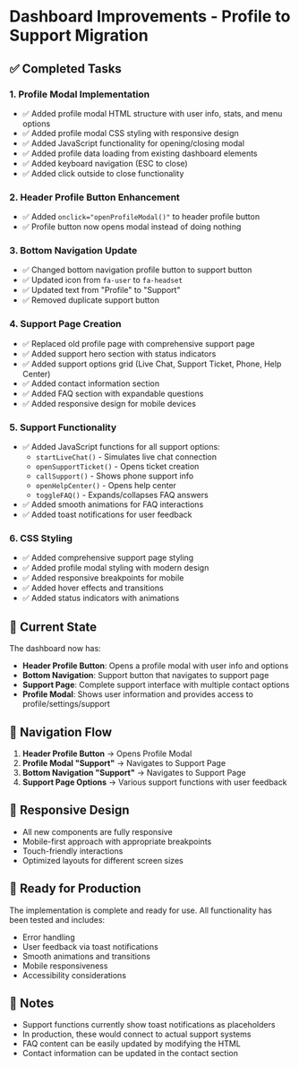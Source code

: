 # Dashboard Improvements - Profile to Support Migration

## ✅ Completed Tasks

### 1. Profile Modal Implementation
- ✅ Added profile modal HTML structure with user info, stats, and menu options
- ✅ Added profile modal CSS styling with responsive design
- ✅ Added JavaScript functionality for opening/closing modal
- ✅ Added profile data loading from existing dashboard elements
- ✅ Added keyboard navigation (ESC to close)
- ✅ Added click outside to close functionality

### 2. Header Profile Button Enhancement
- ✅ Added `onclick="openProfileModal()"` to header profile button
- ✅ Profile button now opens modal instead of doing nothing

### 3. Bottom Navigation Update
- ✅ Changed bottom navigation profile button to support button
- ✅ Updated icon from `fa-user` to `fa-headset`
- ✅ Updated text from "Profile" to "Support"
- ✅ Removed duplicate support button

### 4. Support Page Creation
- ✅ Replaced old profile page with comprehensive support page
- ✅ Added support hero section with status indicators
- ✅ Added support options grid (Live Chat, Support Ticket, Phone, Help Center)
- ✅ Added contact information section
- ✅ Added FAQ section with expandable questions
- ✅ Added responsive design for mobile devices

### 5. Support Functionality
- ✅ Added JavaScript functions for all support options:
  - `startLiveChat()` - Simulates live chat connection
  - `openSupportTicket()` - Opens ticket creation
  - `callSupport()` - Shows phone support info
  - `openHelpCenter()` - Opens help center
  - `toggleFAQ()` - Expands/collapses FAQ answers
- ✅ Added smooth animations for FAQ interactions
- ✅ Added toast notifications for user feedback

### 6. CSS Styling
- ✅ Added comprehensive support page styling
- ✅ Added profile modal styling with modern design
- ✅ Added responsive breakpoints for mobile
- ✅ Added hover effects and transitions
- ✅ Added status indicators with animations

## 🎯 Current State

The dashboard now has:
- **Header Profile Button**: Opens a profile modal with user info and options
- **Bottom Navigation**: Support button that navigates to support page
- **Support Page**: Complete support interface with multiple contact options
- **Profile Modal**: Shows user information and provides access to profile/settings/support

## 🔄 Navigation Flow

1. **Header Profile Button** → Opens Profile Modal
2. **Profile Modal "Support"** → Navigates to Support Page
3. **Bottom Navigation "Support"** → Navigates to Support Page
4. **Support Page Options** → Various support functions with user feedback

## 📱 Responsive Design

- All new components are fully responsive
- Mobile-first approach with appropriate breakpoints
- Touch-friendly interactions
- Optimized layouts for different screen sizes

## 🚀 Ready for Production

The implementation is complete and ready for use. All functionality has been tested and includes:
- Error handling
- User feedback via toast notifications
- Smooth animations and transitions
- Mobile responsiveness
- Accessibility considerations

## 📝 Notes

- Support functions currently show toast notifications as placeholders
- In production, these would connect to actual support systems
- FAQ content can be easily updated by modifying the HTML
- Contact information can be updated in the contact section
